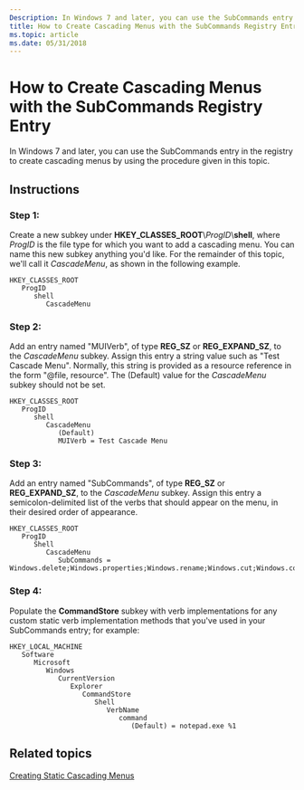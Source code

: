 ```yaml
---
Description: In Windows 7 and later, you can use the SubCommands entry in the registry to create cascading menus by using the procedure given in this topic.
title: How to Create Cascading Menus with the SubCommands Registry Entry
ms.topic: article
ms.date: 05/31/2018
---
```


# How to Create Cascading Menus with the SubCommands Registry Entry

In Windows 7 and later, you can use the SubCommands entry in the registry to create cascading menus by using the procedure given in this topic.

## Instructions

### Step 1:

Create a new subkey under **HKEY\_CLASSES\_ROOT**\\*ProgID*\\**shell**, where *ProgID* is the file type for which you want to add a cascading menu. You can name this new subkey anything you'd like. For the remainder of this topic, we'll call it *CascadeMenu*, as shown in the following example.

```
HKEY_CLASSES_ROOT
   ProgID
      shell
         CascadeMenu
```

### Step 2:

Add an entry named "MUIVerb", of type **REG\_SZ** or **REG\_EXPAND\_SZ**, to the *CascadeMenu* subkey. Assign this entry a string value such as "Test Cascade Menu". Normally, this string is provided as a resource reference in the form "@file, resource". The (Default) value for the *CascadeMenu* subkey should not be set.

```
HKEY_CLASSES_ROOT
   ProgID
      shell
         CascadeMenu
            (Default)
            MUIVerb = Test Cascade Menu
```

### Step 3:

Add an entry named "SubCommands", of type **REG\_SZ** or **REG\_EXPAND\_SZ**, to the *CascadeMenu* subkey. Assign this entry a semicolon-delimited list of the verbs that should appear on the menu, in their desired order of appearance.

```
HKEY_CLASSES_ROOT
   ProgID
      Shell
         CascadeMenu
            SubCommands = Windows.delete;Windows.properties;Windows.rename;Windows.cut;Windows.copy;Windows.paste
```

### Step 4:

Populate the **CommandStore** subkey with verb implementations for any custom static verb implementation methods that you've used in your SubCommands entry; for example:

```
HKEY_LOCAL_MACHINE
   Software
      Microsoft
         Windows
            CurrentVersion
               Explorer
                  CommandStore
                     Shell
                        VerbName
                           command
                              (Default) = notepad.exe %1
```

## Related topics

<dl> <dt>

[Creating Static Cascading Menus](creating-static-cascading-menus.md)
</dt> </dl>

 

 



